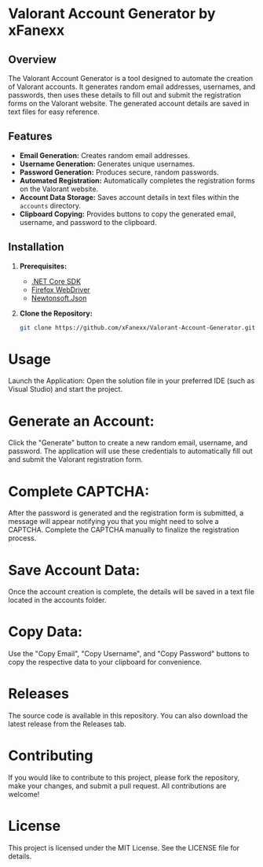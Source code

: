# Valorant Account Generator by xFanexx

## Overview

The Valorant Account Generator is a tool designed to automate the creation of Valorant accounts. It generates random email addresses, usernames, and passwords, then uses these details to fill out and submit the registration forms on the Valorant website. The generated account details are saved in text files for easy reference.

## Features

- **Email Generation:** Creates random email addresses.
- **Username Generation:** Generates unique usernames.
- **Password Generation:** Produces secure, random passwords.
- **Automated Registration:** Automatically completes the registration forms on the Valorant website.
- **Account Data Storage:** Saves account details in text files within the `accounts` directory.
- **Clipboard Copying:** Provides buttons to copy the generated email, username, and password to the clipboard.

## Installation

1. **Prerequisites:**
   - [.NET Core SDK](https://dotnet.microsoft.com/download)
   - [Firefox WebDriver](https://github.com/mozilla/geckodriver/releases)
   - [Newtonsoft.Json](https://www.nuget.org/packages/Newtonsoft.Json)

2. **Clone the Repository:**
   ```sh
   git clone https://github.com/xFanexx/Valorant-Account-Generator.git


# Usage
Launch the Application:
Open the solution file in your preferred IDE (such as Visual Studio) and start the project.

# Generate an Account:
Click the "Generate" button to create a new random email, username, and password. The application will use these credentials to automatically fill out and submit the Valorant registration form.

# Complete CAPTCHA:
After the password is generated and the registration form is submitted, a message will appear notifying you that you might need to solve a CAPTCHA. Complete the CAPTCHA manually to finalize the registration process.

# Save Account Data:
Once the account creation is complete, the details will be saved in a text file located in the accounts folder.

# Copy Data:
Use the "Copy Email", "Copy Username", and "Copy Password" buttons to copy the respective data to your clipboard for convenience.

# Releases
The source code is available in this repository. You can also download the latest release from the Releases tab.

# Contributing
If you would like to contribute to this project, please fork the repository, make your changes, and submit a pull request. All contributions are welcome!

# License
This project is licensed under the MIT License. See the LICENSE file for details.
